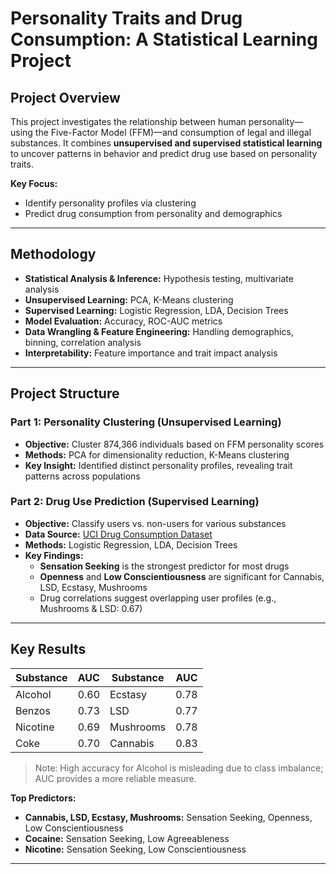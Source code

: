 # Personality Traits and Drug Consumption: A Statistical Learning Project

## Project Overview
This project investigates the relationship between human personality—using the Five-Factor Model (FFM)—and consumption of legal and illegal substances. It combines **unsupervised and supervised statistical learning** to uncover patterns in behavior and predict drug use based on personality traits.

**Key Focus:**
- Identify personality profiles via clustering  
- Predict drug consumption from personality and demographics  

---

##  Methodology
- **Statistical Analysis & Inference:** Hypothesis testing, multivariate analysis  
- **Unsupervised Learning:** PCA, K-Means clustering  
- **Supervised Learning:** Logistic Regression, LDA, Decision Trees  
- **Model Evaluation:** Accuracy, ROC-AUC metrics  
- **Data Wrangling & Feature Engineering:** Handling demographics, binning, correlation analysis  
- **Interpretability:** Feature importance and trait impact analysis  

---

## Project Structure

### Part 1: Personality Clustering (Unsupervised Learning)
- **Objective:** Cluster 874,366 individuals based on FFM personality scores  
- **Methods:** PCA for dimensionality reduction, K-Means clustering  
- **Key Insight:** Identified distinct personality profiles, revealing trait patterns across populations  

### Part 2: Drug Use Prediction (Supervised Learning)
- **Objective:** Classify users vs. non-users for various substances  
- **Data Source:** [UCI Drug Consumption Dataset](https://archive.ics.uci.edu/ml/datasets/Drug+consumption+%28quantified%29)  
- **Methods:** Logistic Regression, LDA, Decision Trees  
- **Key Findings:**  
  - **Sensation Seeking** is the strongest predictor for most drugs  
  - **Openness** and **Low Conscientiousness** are significant for Cannabis, LSD, Ecstasy, Mushrooms  
  - Drug correlations suggest overlapping user profiles (e.g., Mushrooms & LSD: 0.67)  

---

## Key Results

| Substance | AUC | Substance | AUC |
|-----------|-----|-----------|-----|
| Alcohol   | 0.60 | Ecstasy  | 0.78 |
| Benzos    | 0.73 | LSD      | 0.77 |
| Nicotine  | 0.69 | Mushrooms| 0.78 |
| Coke      | 0.70 | Cannabis | 0.83 |

> Note: High accuracy for Alcohol is misleading due to class imbalance; AUC provides a more reliable measure.

**Top Predictors:**
- **Cannabis, LSD, Ecstasy, Mushrooms:** Sensation Seeking, Openness, Low Conscientiousness  
- **Cocaine:** Sensation Seeking, Low Agreeableness  
- **Nicotine:** Sensation Seeking, Low Conscientiousness  

---

